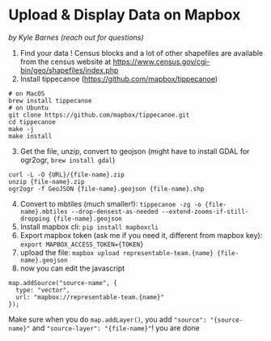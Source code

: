 # Upload & Display Data on Mapbox
_by Kyle Barnes (reach out for questions)_

1. Find your data ! Census blocks and a lot of other shapefiles are available from the census website at https://www.census.gov/cgi-bin/geo/shapefiles/index.php
2. Install tippecanoe (https://github.com/mapbox/tippecanoe)
```
# on MacOS
brew install tippecanoe
# on Ubuntu
git clone https://github.com/mapbox/tippecanoe.git
cd tippecanoe
make -j
make install
```
3. Get the file, unzip, convert to geojson (might have to install GDAL for ogr2ogr, `brew install gdal`)
```
curl -L -O {URL}/{file-name}.zip
unzip {file-name}.zip
ogr2ogr -f GeoJSON {file-name}.geojson {file-name}.shp
```
4. Convert to mbtiles (much smaller!): `tippecanoe -zg -o {file-name}.mbtiles --drop-densest-as-needed --extend-zooms-if-still-dropping {file-name}.geojson`
5. Install mapbox cli: `pip install mapboxcli`
6. Export mapbox token (ask me if you need it, different from mapbox key): `export MAPBOX_ACCESS_TOKEN={TOKEN}`
7. upload the file: `mapbox upload representable-team.{name} {file-name}.geojson`
8. now you can edit the javascript
```
map.addSource("source-name", {
  type: "vector",
  url: "mapbox://representable-team.{name}"
});
```
Make sure when you do `map.addLayer()`, you add `"source": "{source-name}"` and `"source-layer": "{file-name}"`! you are done
